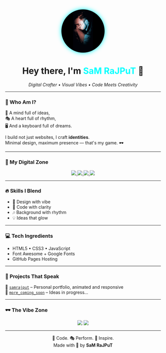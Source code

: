 <!-- PROFILE CENTER -->
<p align="center">
  <img src="https://raw.githubusercontent.com/unique-error/samrajput/main/assets/sam.jpg"
       width="140" height="140"
       style="border-radius: 50%; background-color: #fff; box-shadow: 0 0 15px #00ffff;" alt="Sam Rajput" />
</p>

<h1 align="center">Hey there, I'm <span style="color:#00FFFF;">SaM RaJPuT</span> 👋</h1>

<p align="center"><i>Digital Crafter • Visual Vibes • Code Meets Creativity</i></p>

---

### 🎯 Who Am I?

🧠 A mind full of ideas,  
🎭 A heart full of rhythm,  
🖥️ And a keyboard full of dreams.

I build not just websites, I craft **identities**.  
Minimal design, maximum presence — that's my game. 🕶️

---

### 🚀 My Digital Zone

<p align="center">
  <a href="https://unique-error.github.io/samrajput/" target="_blank">
    <img src="https://img.shields.io/badge/🌐 Live–Portfolio-111827?style=for-the-badge&logo=github&logoColor=00ffff&color=2d2d2d" />
  </a>
  <a href="https://www.instagram.com/unique__error/" target="_blank">
    <img src="https://img.shields.io/badge/📸 Instagram-E4405F?style=for-the-badge&logo=instagram&logoColor=white" />
  </a>
  <a href="https://youtube.com/@uniqueerror" target="_blank">
    <img src="https://img.shields.io/badge/🎥 YouTube-FF0000?style=for-the-badge&logo=youtube&logoColor=white" />
  </a>
  <a href="https://t.me/UniQueErrOr" target="_blank">
    <img src="https://img.shields.io/badge/💬 Telegram-229ED9?style=for-the-badge&logo=telegram&logoColor=white" />
  </a>
</p>

---

### 🔥 Skills I Blend

- 🎨 Design with vibe  
- 🔧 Code with clarity  
- 🎶 Background with rhythm  
- 💡 Ideas that glow  

---

### 💻 Tech Ingredients

- HTML5 • CSS3 • JavaScript  
- Font Awesome + Google Fonts  
- GitHub Pages Hosting  

---

### 🧩 Projects That Speak

📂 [`samrajput`](https://github.com/unique-error/samrajput) – Personal portfolio, animated and responsive  
📂 [`more_coming_soon`](#) – Ideas in progress...

---

### 🕶️ The Vibe Zone

<p align="center">
  <img src="https://img.shields.io/github/last-commit/unique-error/samrajput?style=flat-square&color=00ffff&logo=github" />
  <img src="https://img.shields.io/badge/⚡ Energy-Level–Overflowing-2d2d2d?style=flat-square&color=00ffff" />
</p>

---

<p align="center">
  🧠 Code. 🎭 Perform. 💫 Inspire. <br>
  Made with 💙 by <b>SaM RaJPuT</b>
</p>
